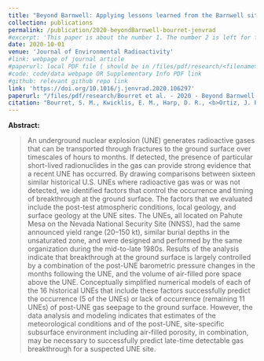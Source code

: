 ```yaml
---
title: "Beyond Barnwell: Applying lessons learned from the Barnwell site to other historic underground nuclear tests at Pahute Mesa to understand radioactive gas-seepage observations"
collection: publications
permalink: /publication/2020-beyondBarnwell-bourret-jenvrad
#excerpt: 'This paper is about the number 1. The number 2 is left for future work.'
date: 2020-10-01 
venue: 'Journal of Environmental Radioactivity'
#link: webpage of journal article
#paperurl: local PDF file ( should be in /files/pdf/research/<filename>.pdf )
#code: code/data webpage OR Supplementary Info PDF link
#github: relevant github repo link
link: 'https://doi.org/10.1016/j.jenvrad.2020.106297'
paperurl: "/files/pdf/research/Bourret et al. - 2020 - Beyond Barnwell Applying lessons learned from the Barnwell site to other historic underground nuclear tests at P.pdf"
citation: "Bourret, S. M., Kwicklis, E. M., Harp, D. R., <b>Ortiz, J. P.</b>, & Stauffer, P. H. (2020). Beyond Barnwell: Applying lessons learned from the Barnwell site to other historic underground nuclear tests at Pahute Mesa to understand radioactive gas-seepage observations. <i>Journal of Environmental Radioactivity</i>, 222, 106297."
---
```

<!-- This paper is about the number 1. The number 2 is left for future work. -->

<!-- [Download paper here](https://doi.org/10.1016/j.jenvrad.2020.106297) -->

**Abstract:** 
> An underground nuclear explosion (UNE) generates radioactive gases that can be transported through fractures to the ground surface over timescales of hours to months. If detected, the presence of particular short-lived radionuclides in the gas can provide strong evidence that a recent UNE has occurred. By drawing comparisons between sixteen similar historical U.S. UNEs where radioactive gas was or was not detected, we identified factors that control the occurrence and timing of breakthrough at the ground surface. The factors that we evaluated include the post-test atmospheric conditions, local geology, and surface geology at the UNE sites. The UNEs, all located on Pahute Mesa on the Nevada National Security Site (NNSS), had the same announced yield range (20–150 kt), similar burial depths in the unsaturated zone, and were designed and performed by the same organization during the mid-to-late 1980s. Results of the analysis indicate that breakthrough at the ground surface is largely controlled by a combination of the post-UNE barometric pressure changes in the months following the UNE, and the volume of air-filled pore space above the UNE. Conceptually simplified numerical models of each of the 16 historical UNEs that include these factors successfully predict the occurrence (5 of the UNEs) or lack of occurrence (remaining 11 UNEs) of post-UNE gas seepage to the ground surface. However, the data analysis and modeling indicates that estimates of the meteorological conditions and of the post-UNE, site-specific subsurface environment including air-filled porosity, in combination, may be necessary to successfully predict late-time detectable gas breakthrough for a suspected UNE site.


